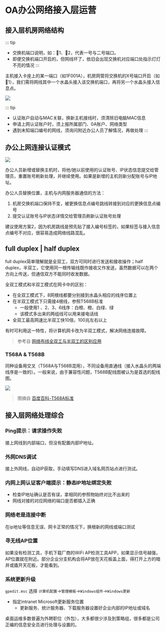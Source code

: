 # OA办公网络接入层运营

## 接入层机房网络结构

::: tip
* 交换机端口说明，如：🔺1、🔻2，代表一号与二号端口。
* 即便交换机端口开启的，但网线坏了，依旧会出现交换机对应端口处指示灯灯不亮的情况
:::

主机接入卡座上的某一端口（如1F001A），机房网管将交换机的X号端口开启（如🔺1），我们需将网线其中一个水晶头接入该交换机端口，再将另一个水晶头接入信息点。

![](https://i.postimg.cc/NMNTsDGn/Snipaste-2020-03-26-00-08-36.png)

::: tip
* 认证账户自动与MAC关联，换新主机接线时，须清除旧电脑MAC信息
* 申请上网认证账户时，须上报所属部门、0A账户、网络类型 
* 遇到未知端口编号的网线，须询问附近办公人员了解情况，再做处理
:::

## 办公上网连接认证模式

![](https://i.postimg.cc/66j54sNh/0-58.jpg)

办公人员新增或替换主机时，将他/她以前使用的认证账号、IP状态信息提交给管理员，重置账号刷新处理，并继续使用。如果是新增的主机则新分配账号与IP地址。

办公人员替换位置，主机与内网服务器通信的方法：
1. 机房交换机端口保持不变，被更换信息点编号跳线转接到对应的更换信息点编号
2. 提交认证账号与IP状态详情交给管理员刷新认证账号处理

建议使用方案2，因为机房跳线是预先贴了接入编号标签的，如果标签与接入信息点编号不对应，很容易造成网络线路混乱。

## full duplex | half duplex

full duplex简单理解就是全双工，双方可同时进行发送和接收操作；half duplex，半双工，它使用同一根传输线既作接收又作发送，虽然数据可以在两个方向上传送，但通信双方不能同时收发数据。

全双工模式和半双工模式在网卡中的区别：

* 在全双工模式下，8网根线都要分别接到水晶头相应的线序位置上
* 在半双工模式下只需接4根线，参照T568B标准
    * 一般使用1 、2、3、6线序：白橙、橙、白绿、绿 
    * 该模式多出来的两组线可以用来接电话线
* 全双工最高网速比半双工快10倍，100兆左右以上

有时可利用这一特性，将计算机网卡改为半双工模式，解决网络连接故障。

> 参考自 [网络布线全双工与半双工的区别应用](https://m.sohu.com/a/232742262_594016)

### T568A & T568B

同种设备用交叉（T568A与T568B混用），不同设备用直通线（接入水晶头的两端线序是一致的）。一般来说，由于兼容性问题，T568B配线图被认为是首选的配线图。

![](https://i.loli.net/2020/05/23/uGty2fXZxl6vn9d.jpg)

> 图摘自 [百度百科-T568A标准](https://baike.baidu.com/item/T568A%E6%A0%87%E5%87%86)

## 接入层网络处理综合

### Ping提示：请求操作失败

接上网线到内部端口，但没有配置内部IP地址。

### 外网DNS调试

接上外网线，自动IP获取，手动填写DNS进入域名网页站点进行测试。

### 内网上网认证客户端提示：静态IP地址绑定失败

* 检查IP地址确认是否有误，拿相同的参照物始终对比不出来的
* 网线对接的对应网络的端口是否都插入正确

### 网络老是连接中断

在ip地址等信息无误、网卡正常的情况下，换根新的网线或端口测试

### 寻无线AP位置

如果没有检测工具，手机下载厂商的WiFi AP检测工具APP，如果显示信号越强，AP位置就在附近。部分企业分支机构会将AP放在天花板盖上面，得打开上方的暗井或撬开天花板，才能看到。

### 系统更新升级

`gpedit.msc` 选择 `计算机配置`->`管理模板`->`Windows组件`->`Windows更新`

* 指定intranet Microsoft更新服务位置
    * 更新服务、统计服务器、下载服务器设置好企业内部的IP地址或域名

桌面运维多数普遍为外聘职位（外包），大多都很少涉及到策略组，很多都是公司正编的信息安全员进行处理与设置的。


